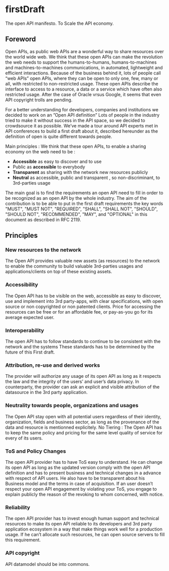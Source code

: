 firstDraft
==========

The open API manifesto.
To Scale the API economy.

<h2>Foreword</h2>
Open APIs, as public web APIs are a wonderful way to share resources over the world wide web.
We think that these open APIs can make the revolution the web needs to support the humans-to-humans, humans-to-machines and machines-to-machines communications, in automated, lightweight and efficient interactions.
Because of the business behind it, lots of people call “web APIs” open APIs, where they can be open to only one, few, many or all, with restricted to non-restricted usage.
These open APIs describe the interface to access to a resource, a data or a service which have often also restricted usage.
After the case of Oracle vrsus Google, it seems that even API copyright trolls are pending.

For a better understanding for developers, companies and institutions we decided to work on an ”Open API definition”
Lots of people in the industry tried to make it without success in the API space, so we decided to crowdsource it as possible.
We’ve made a tour around API experts met in API conferences to build a first draft about it, described hereunder
as the definition of open is quite different towards people.

Main principles : 
We think that these open APIs, to enable a sharing economy on the web need to be :

<ul>
<li><strong>Accessible</strong> as easy to discover and to use</li>
<li>Public as <strong>accessible</strong> to everybody</li>
<li><strong>Transparent</strong> as sharing with the network new resources publicly </li>
<li><strong>Neutral</strong> as accessible, public and transparent , so non-discriminant,  to 3rd-parties usage </li>
</ul>

The main goal is to find the requirements an open API need to fill in order to be recognized as an open API by the whole industry. 
The aim of the contribution is to be able to put in the first draft requirements the  key words "MUST", "MUST NOT", "REQUIRED", "SHALL", "SHALL NOT", "SHOULD", "SHOULD NOT", "RECOMMENDED",  "MAY", and "OPTIONAL" in this document  as described in RFC 2119.



<h2>Principles</h2>

<h3>New resources to the network</h3>  The Open API provides valuable new assets (as resources) to the network to enable the community to build valuable 3rd-parties usages and applications/clients on top of these existing assets.

<h3>Accessibility</h3>  The Open API has to be visible on the web, accessible as easy to discover, use and implement into 3rd party-apps, with clear specifications, with open source or non copyrighted or non patented clients.
Price for accessing the resources can be free or for an affordable fee, or pay-as-you go for its average expected user.

<h3>Interoperability</h3>  The open API has to follow standards to continue to be consistent with the network and the systems These standards has to be determined by the future of this First draft.

<h3>Attribution, re-use and derived works</h3>  The provider will authorize any usage of its open API as long as it  respects the law and the integrity of the users’  and user’s data privacy.
In counterparty, the provider can ask an explicit and visible attribution of the datasource in the 3rd party application. 

<h3>Neutrality towards people, organizations and usages</h3>  The Open API stay open with all potential users regardless of their identity, organization, fields and business sector, as long as the provenance of the data and resource is mentionned explicitely.
No Tiering : The Open API has to keep the same policy and pricing for the same level  quality of service for every of its users.

<h3>ToS and Policy Changes</h3>  The open API provider has to have ToS easy to understand. He can change its open API as long as the updated version comply with the open API definition and has to present business and technical changes in a advance with respect of API users.
He also have to be transparent about his Business model and the terms in case of acquisition.
If an user doesn’t respect your open  API engagement by violating your ToS, you engage to explain publicly the reason of the revoking to whom concerned, with notice.

<h3>Reliability</h3>  The open API provider has to invest enough human support and technical resources to make its open API reliable to its developers and 3rd party application ecosystem in a way that make things work well for a production usage. If he can’t allocate such resources, he can open source servers to fill this requirement.


<h3>API copyright</h3>  API datamodel should be into commons.

